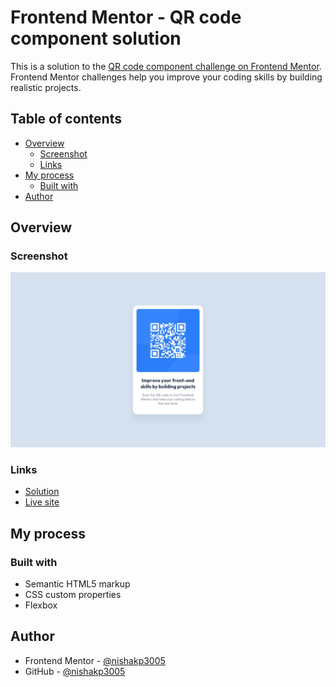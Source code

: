 # Frontend Mentor - QR code component solution

This is a solution to the [QR code component challenge on Frontend Mentor](https://www.frontendmentor.io/challenges/qr-code-component-iux_sIO_H). Frontend Mentor challenges help you improve your coding skills by building realistic projects. 

## Table of contents

- [Overview](#overview)
  - [Screenshot](#screenshot)
  - [Links](#links)
- [My process](#my-process)
  - [Built with](#built-with)
- [Author](#author)

## Overview

### Screenshot

![](./images/desktop-design.jpg)


### Links

- [Solution](https://github.com/nishakp3005/CSS-cards/tree/main/QR-code-component-main)
- [Live site](https://nishakp3005.github.io/CSS-cards/QR-code-component-main/)

## My process

### Built with

- Semantic HTML5 markup
- CSS custom properties
- Flexbox

## Author

- Frontend Mentor - [@nishakp3005](https://www.frontendmentor.io/profile/nishakp3005)
- GitHub - [@nishakp3005](https://github.com/nishakp3005)
